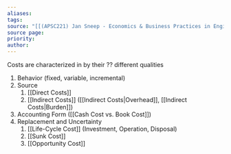 ```yaml
---
aliases: 
tags: 
source: "[[(APSC221) Jan Sneep - Economics & Business Practices in Engineering.pdf#page=18&selection=6,0,8,16|(APSC221) Jan Sneep - Economics & Business Practices in Engineering, page 18]]"
source page: 
priority: 
author:
---
```

Costs are characterized in by their ?? different qualities

1. Behavior (fixed, variable, incremental)
2. Source 
    1. [[Direct Costs]]
    2. [[Indirect Costs]] ([[Indirect Costs|Overhead]], [[Indirect Costs|Burden]])
3. Accounting Form ([[Cash Cost vs. Book Cost]])
4. Replacement and Uncertainty
    1. [[Life-Cycle Cost]] (Investment, Operation, Disposal)
    2. [[Sunk Cost]]
    3. [[Opportunity Cost]]